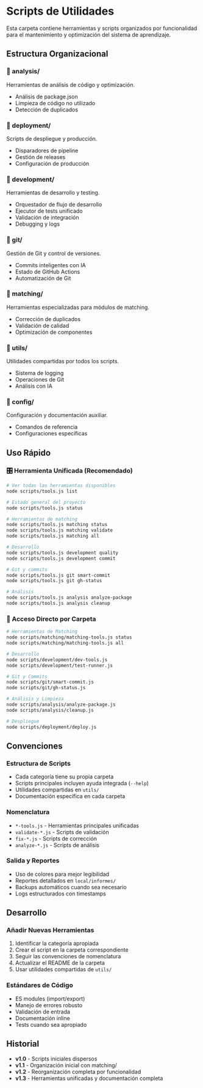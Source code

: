 # Scripts de Utilidades

Esta carpeta contiene herramientas y scripts organizados por funcionalidad para el mantenimiento y optimización del sistema de aprendizaje.

## Estructura Organizacional

### 📁 analysis/
Herramientas de análisis de código y optimización.
- Análisis de package.json
- Limpieza de código no utilizado
- Detección de duplicados

### 📁 deployment/
Scripts de despliegue y producción.
- Disparadores de pipeline
- Gestión de releases
- Configuración de producción

### 📁 development/
Herramientas de desarrollo y testing.
- Orquestador de flujo de desarrollo
- Ejecutor de tests unificado
- Validación de integración
- Debugging y logs

### 📁 git/
Gestión de Git y control de versiones.
- Commits inteligentes con IA
- Estado de GitHub Actions
- Automatización de Git

### 📁 matching/
Herramientas especializadas para módulos de matching.
- Corrección de duplicados
- Validación de calidad
- Optimización de componentes

### 📁 utils/
Utilidades compartidas por todos los scripts.
- Sistema de logging
- Operaciones de Git
- Análisis con IA

### 📁 config/
Configuración y documentación auxiliar.
- Comandos de referencia
- Configuraciones específicas

## Uso Rápido

### 🎛️ Herramienta Unificada (Recomendado)
```bash
# Ver todas las herramientas disponibles
node scripts/tools.js list

# Estado general del proyecto
node scripts/tools.js status

# Herramientas de matching
node scripts/tools.js matching status
node scripts/tools.js matching validate
node scripts/tools.js matching all

# Desarrollo
node scripts/tools.js development quality
node scripts/tools.js development commit

# Git y commits
node scripts/tools.js git smart-commit
node scripts/tools.js git gh-status

# Análisis
node scripts/tools.js analysis analyze-package
node scripts/tools.js analysis cleanup
```

### 📁 Acceso Directo por Carpeta
```bash
# Herramientas de Matching
node scripts/matching/matching-tools.js status
node scripts/matching/matching-tools.js all

# Desarrollo
node scripts/development/dev-tools.js
node scripts/development/test-runner.js

# Git y Commits
node scripts/git/smart-commit.js
node scripts/git/gh-status.js

# Análisis y Limpieza
node scripts/analysis/analyze-package.js
node scripts/analysis/cleanup.js

# Despliegue
node scripts/deployment/deploy.js
```

## Convenciones

### Estructura de Scripts
- Cada categoría tiene su propia carpeta
- Scripts principales incluyen ayuda integrada (`--help`)
- Utilidades compartidas en `utils/`
- Documentación específica en cada carpeta

### Nomenclatura
- `*-tools.js` - Herramientas principales unificadas
- `validate-*.js` - Scripts de validación
- `fix-*.js` - Scripts de corrección
- `analyze-*.js` - Scripts de análisis

### Salida y Reportes
- Uso de colores para mejor legibilidad
- Reportes detallados en `local/informes/`
- Backups automáticos cuando sea necesario
- Logs estructurados con timestamps

## Desarrollo

### Añadir Nuevas Herramientas
1. Identificar la categoría apropiada
2. Crear el script en la carpeta correspondiente
3. Seguir las convenciones de nomenclatura
4. Actualizar el README de la carpeta
5. Usar utilidades compartidas de `utils/`

### Estándares de Código
- ES modules (import/export)
- Manejo de errores robusto
- Validación de entrada
- Documentación inline
- Tests cuando sea apropiado

## Historial

- **v1.0** - Scripts iniciales dispersos
- **v1.1** - Organización inicial con matching/
- **v1.2** - Reorganización completa por funcionalidad
- **v1.3** - Herramientas unificadas y documentación completa
